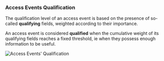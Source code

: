 ### Access Events Qualification

The qualification level of an access event is based on the presence of so-called **qualifying** fields, weighted according to their importance.

An access event is considered **qualified** when the cumulative weight of its qualifying fields reaches a fixed threshold, ie when they possess enough information to be useful.

<img :src="$withBase('/images/ezPAARSE-Qualification-des-ECs.png')" alt="Access Events' Qualification"/>